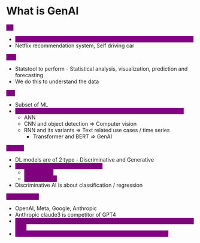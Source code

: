 # What is GenAI

<mark style="color:purple;background-color:purple;">**AI:**</mark>&#x20;

* <mark style="color:purple;background-color:purple;">**Build application that can perform its task without human intervention**</mark>
* Netflix recommendation system, Self driving car

<mark style="color:purple;background-color:purple;">**ML:**</mark>

* Statstool to perform - Statistical analysis, visualization, prediction and forecasting
* We do this to understand the data

<mark style="color:purple;background-color:purple;">**DL:**</mark>

* Subset of ML
* <mark style="color:purple;background-color:purple;">**Was built to mimic human brain using multilayered neural network**</mark>
  * ANN&#x20;
  * CNN and object detection ⇒ Computer vision
  * RNN and its variants ⇒ Text related use cases / time series&#x20;
    * Transformer and BERT ⇒ GenAI

<mark style="color:purple;background-color:purple;">**GenAI:**</mark>

* DL models are of 2 type - Discriminative and Generative
* <mark style="color:purple;background-color:purple;">**GenAI is about generating content**</mark>
  * <mark style="color:purple;background-color:purple;">**LLM ⇒ Text**</mark>
  * <mark style="color:purple;background-color:purple;">**LIM ⇒ Image**</mark>
* Discriminative AI is about classification / regression&#x20;



<mark style="color:purple;background-color:purple;">**LLM Models:**</mark>

* OpenAI, Meta, Google, Anthropic
* Anthropic claude3 is competitor of GPT4
* <mark style="color:purple;background-color:purple;">**They are called foundation model, as they are trained on huge internet data**</mark>
* <mark style="color:purple;background-color:purple;">**We can use finetuning to use it for domain specific use case**</mark>
